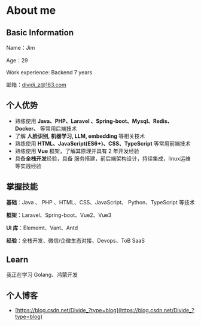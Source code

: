 # About me

## Basic Information

Name：Jim

Age：29

Work experience: Backend 7 years

邮箱：<dividi_z@163.com>

## 个人优势

- 熟练使用  **Java、PHP、Laravel 、Spring-boot、Mysql、Redis、Docker、** 等常用后端技术
- 了解 **人脸识别, 机器学习, LLM, embedding** 等相关技术
- 熟练使用 **HTML、JavaScript(ES6+)、CSS、TypeScript** 等常用前端技术
- 熟练使用 **Vue** 框架，了解其原理并具有 2 年开发经验
- 具备**全栈开发**经验，具备 服务搭建，前后端架构设计，持续集成，linux运维 等实践经验

## 掌握技能

**基础**：Java 、 PHP 、HTML、CSS、JavaScript、 Python、TypeScript 等技术

**框架**：Laravel、Spring-boot、Vue2、Vue3

**UI 库**：Elememt、Vant、Antd 

**经验**：全栈开发、微信/企微生态对接、Devops、ToB SaaS

## Learn

我正在学习 Golang、鸿蒙开发

## 个人博客

- [https://blog.csdn.net/Divide_?type=blog](https://blog.csdn.net/Divide_?type=blog)
